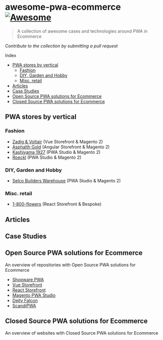 # awesome-pwa-ecommerce [![Awesome](https://cdn.rawgit.com/sindresorhus/awesome/d7305f38d29fed78fa85652e3a63e154dd8e8829/media/badge.svg)](https://github.com/sindresorhus/awesome)

> A collection of awesome cases and technologies around PWA in Ecommerce

*Contribute to the collection by submitting a pull request*

Index
* [PWA stores by vertical](#by-vertical)
  * [Fashion](#fashion)
  * [DIY, Garden and Hobby](#diy)
  * [Misc. retail](#misc)
* [Articles](#articles)
* [Case Studies](#case-studies)
* [Open Source PWA solutions for Ecommerce](#open-source)
* [Closed Source PWA solutions for Ecommerce](#closed-source)

## PWA stores by vertical
### Fashion
- [Zadig & Voltair](https://zadig-et-voltaire.com) (Vue Storefront & Magento 2)
- [Asphalth Gold](https://www.asphaltgold.com/en/) (Angular Storefront & Magento 2)
- [Kashiyama 1927](https://kashiyama1927.com/) (PWA Studio & Magento 2)
- [Roeckl](https://www.roeckl.com/) (PWA Studio & Magento 2)

### DIY, Garden and Hobby
- [Selco Builders Warehouse](https://www.selcobw.com/) (PWA Studio & Magento 2)

### Misc. retail
- [1-800-flowers](http://1-800-flowers.com/) (React Storefront & Bespoke)

## Articles

## Case Studies

## Open Source PWA solutions for Ecommerce
An overview of repositories with Open Source PWA solutions for Ecommerce

- [Shopware PWA](https://github.com/DivanteLtd/shopware-pwa)
- [Vue Storefront](https://github.com/DivanteLtd/vue-storefront)
- [React Storefront](https://github.com/react-storefront-community/react-storefront)
- [Magento PWA Studio](https://github.com/magento/pwa-studio)
- [Deity Falcon](https://github.com/deity-io/falcon)
- [ScandiPWA](https://github.com/scandipwa)

## Closed Source PWA solutions for Ecommerce
An overview of websites with Closed Source PWA solutions for Ecommerce

